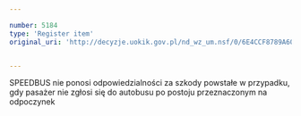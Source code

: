 ```yaml
---

number: 5184
type: 'Register item'
original_uri: 'http://decyzje.uokik.gov.pl/nd_wz_um.nsf/0/6E4CCF8789A60AB6C1257BC5003D465F?OpenDocument'


---
```


SPEEDBUS nie ponosi odpowiedzialności za szkody powstałe w przypadku, gdy pasażer nie zgłosi się do autobusu po postoju przeznaczonym na odpoczynek
